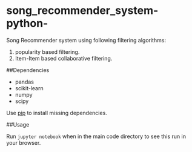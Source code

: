 # song_recommender_system-python-
Song Recommender system using following filtering algorithms:
1) popularity based filtering.
2) Item-Item based collaborative filtering.

##Dependencies

* pandas
* scikit-learn
* numpy
* scipy

Use [pip](https://pip.pypa.io/en/stable/) to install missing dependencies. 

##Usage

Run `jupyter notebook` when in the main code directory to see this run in your browser.
